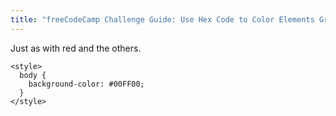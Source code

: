 ```yaml
---
title: "freeCodeCamp Challenge Guide: Use Hex Code to Color Elements Green"
---
```


Just as with <a>red</a> and the others.

    <style>
      body {
        background-color: #00FF00;
      }
    </style>
